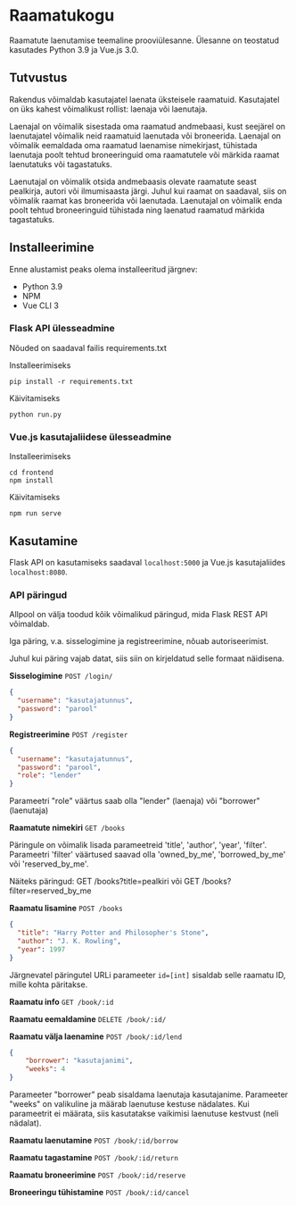 # Raamatukogu
Raamatute laenutamise teemaline prooviülesanne. 
Ülesanne on teostatud kasutades Python 3.9 ja Vue.js 3.0.

## Tutvustus
Rakendus võimaldab kasutajatel laenata üksteisele raamatuid.
Kasutajatel on üks kahest võimalikust rollist: laenaja või laenutaja.

Laenajal on võimalik sisestada oma raamatud andmebaasi, kust seejärel
on laenutajatel võimalik neid raamatuid laenutada või broneerida.
Laenajal on võimalik eemaldada oma raamatud laenamise nimekirjast,
tühistada laenutaja poolt tehtud broneeringuid oma raamatutele või
märkida raamat laenutatuks või tagastatuks.

Laenutajal on võimalik otsida andmebaasis olevate raamatute seast
pealkirja, autori või ilmumisaasta järgi. Juhul kui raamat on saadaval,
siis on võimalik raamat kas broneerida või laenutada. Laenutajal on
võimalik enda poolt tehtud broneeringuid tühistada ning laenatud 
raamatud märkida tagastatuks.

## Installeerimine
Enne alustamist peaks olema installeeritud järgnev:
 - Python 3.9
 - NPM
 - Vue CLI 3

### Flask API ülesseadmine
Nõuded on saadaval failis requirements.txt

Installeerimiseks
```
pip install -r requirements.txt
```
Käivitamiseks
```
python run.py
```
### Vue.js kasutajaliidese ülesseadmine
Installeerimiseks
```
cd frontend
npm install
```
Käivitamiseks
```
npm run serve
```

## Kasutamine
Flask API on kasutamiseks saadaval `localhost:5000` 
ja Vue.js kasutajaliides `localhost:8080`.

### API päringud
Allpool on välja toodud kõik võimalikud päringud, mida Flask REST API võimaldab.

Iga päring, v.a. sisselogimine ja registreerimine, nõuab autoriseerimist.

Juhul kui päring vajab datat, siis siin on kirjeldatud selle formaat näidisena.

**Sisselogimine** 
`POST /login/`
```json
{
  "username": "kasutajatunnus", 
  "password": "parool"
}
```
**Registreerimine** 
`POST /register`
```json
{
  "username": "kasutajatunnus", 
  "password": "parool",
  "role": "lender"
}
```
Parameetri "role" väärtus saab olla "lender" (laenaja) või "borrower" (laenutaja)

**Raamatute nimekiri** 
`GET /books`

Päringule on võimalik lisada parameetreid 'title', 'author', 'year', 'filter'. 
Parameetri 'filter' väärtused saavad olla 'owned_by_me', 'borrowed_by_me' või 'reserved_by_me'.

Näiteks päringud:
GET /books?title=pealkiri või GET /books?filter=reserved_by_me

**Raamatu lisamine** 
`POST /books`
```json
{
  "title": "Harry Potter and Philosopher's Stone",
  "author": "J. K. Rowling", 
  "year": 1997
}
```

Järgnevatel päringutel URLi parameeter `id=[int]` sisaldab selle raamatu ID, mille kohta päritakse.

**Raamatu info**
`GET /book/:id`

**Raamatu eemaldamine** 
`DELETE /book/:id/`

**Raamatu välja laenamine** 
`POST /book/:id/lend`
```json
{
    "borrower": "kasutajanimi",
    "weeks": 4
}
```
Parameeter "borrower" peab sisaldama laenutaja kasutajanime. 
Parameeter "weeks" on valikuline ja määrab laenutuse kestuse nädalates.
Kui parameetrit ei määrata, siis kasutatakse vaikimisi laenutuse kestvust (neli nädalat).

**Raamatu laenutamine** 
`POST /book/:id/borrow`

**Raamatu tagastamine** 
`POST /book/:id/return`

**Raamatu broneerimine**
`POST /book/:id/reserve`

**Broneeringu tühistamine** 
`POST /book/:id/cancel`